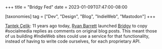 +++
title = "Bridgy Fed"
date = 2023-01-09T07:47:00-08:00

[taxonomies]
tag = ["Dev", "Design", "Blog", "IndieWeb", "Mastodon"]
+++

[Tantek Çelik](https://tantek.com/2023/008/t7/bridgy-indieweb-posse-backfeed): 11 years ago today, [Ryan Barrett](https://snarfed.org/) launched [Bridgy](https://brid.gy/) to copy #socialmedia replies as comments on original blog posts. This meant those of us building #IndieWeb sites could use a service for that functionality, instead of having to write code ourselves, for each proprietary API.

<!-- more -->